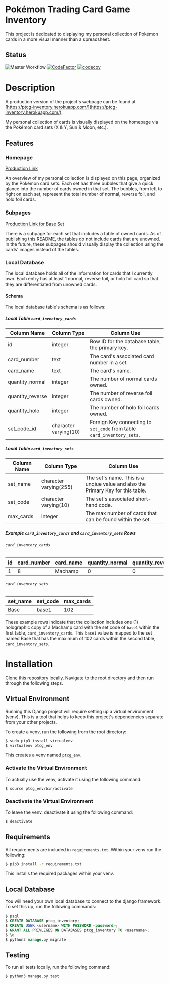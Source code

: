 # Pokémon Trading Card Game Inventory
This project is dedicated to displaying my personal collection of Pokémon cards in a more visual 
manner than a spreadsheet.

## Status
![Master Workflow](https://github.com/ashleawalker29/ptcg_inventory/workflows/Master%20Workflow/badge.svg)
[![CodeFactor](https://www.codefactor.io/repository/github/ashleawalker29/ptcg_inventory/badge)](https://www.codefactor.io/repository/github/ashleawalker29/ptcg_inventory)
[![codecov](https://codecov.io/gh/ashleawalker29/ptcg_inventory/branch/master/graph/badge.svg)](https://codecov.io/gh/ashleawalker29/ptcg_inventory)

# Description
A production version of the project's webpage can be found at 
[https://ptcg-inventory.herokuapp.com/](https://ptcg-inventory.herokuapp.com/).

My personal collection of cards is visually displayed on the homepage via the Pokémon card sets 
(X & Y, Sun & Moon, etc.). 

## Features
### Homepage
[Production Link](https://ptcg-inventory.herokuapp.com/)

An overview of my personal collection is displayed on this page, organized by the Pokémon card sets. 
Each set has three bubbles that give a quick glance into the number of cards owned in that set. The 
bubbles, from left to right on each set, represent the total number of normal, reverse foil, and holo 
foil cards.

### Subpages
[Production Link for Base Set](https://ptcg-inventory.herokuapp.com/Base/)

There is a subpage for each set that includes a table of owned cards. As of publishing this README, the 
tables do not include cards that are unowned. In the future, these subpages should visually display the 
collection using the cards' images instead of the tables. 

### Local Database
The local database holds all of the information for cards that I currently own. Each entry has at least
1 normal, reverse foil, or holo foil card so that they are differentiated from unowned cards.

#### Schema
The local database table's schema is as follows:

##### Local Table `card_inventory_cards`
| Column Name      | Column Type           | Column Use                                                             |
|------------------|-----------------------|------------------------------------------------------------------------|
| id               | integer               | Row ID for the database table, the primary key.                        |
| card_number      | text                  | The card's associated card number in a set.                            |
| card_name        | text                  | The card's name.                                                       |
| quantity_normal  | integer               | The number of normal cards owned.                                      |
| quantity_reverse | integer               | The number of reverse foil cards owned.                                |
| quantity_holo    | integer               | The number of holo foil cards owned.                                   |
| set_code_id      | character varying(10) | Foreign Key connecting to `set_code` from table `card_inventory_sets`. |

##### Local Table `card_inventory_sets`

| Column Name | Column Type            | Column Use                                                                      |
|-------------|------------------------|---------------------------------------------------------------------------------|
| set_name    | character varying(255) | The set's name. This is a unqiue value and also the Primary Key for this table. |
| set_code    | character varying(10)  | The set's associated short-hand code.                                           |
| max_cards   | integer                | The max number of cards that can be found within the set.                       |

##### Example `card_inventory_cards` and `card_inventory_sets` Rows

###### `card_inventory_cards`
| id | card_number |            card_name            | quantity_normal | quantity_reverse | quantity_holo | set_code_id |
|----|-------------|---------------------------------|-----------------|------------------|---------------|-------------|
|  1 | 8           | Machamp                         |               0 |                0 |             1 | base1       |

###### `card_inventory_sets`
| set_name | set_code | max_cards |
|----------|----------|-----------|
| Base     | base1    |       102 |

These example rows indicate that the collection includes one (1) holographic copy of a Machamp card with the set code of
`base1` within the first table, `card_inventory_cards`. This `base1` value is mapped to the set named Base that has the
maximum of 102 cards within the second table, `card_inventory_sets`.

# Installation
Clone this repository locally. Navigate to the root directory and then run through the following steps.

## Virtual Environment
Running this Django project will require setting up a virtual environment (venv). This is a tool that helps to keep this project's dependencies separate from your other projects.

To create a venv, run the following from the root directory:
``` bash
$ sudo pip3 install virtualenv
$ virtualenv ptcg_env
```
This creates a venv named `ptcg_env`.

### Activate the Virtual Environment
To actually use the venv, activate it using the following command:
``` bash
$ source ptcg_env/bin/activate
```

### Deactivate the Virtual Environment
To leave the venv, deactivate it using the following command:
``` bash
$ deactivate
```

## Requirements
All requirements are included in `requirements.txt`. Within your venv run the following:
``` bash
$ pip3 install -r requirements.txt
```
This installs the required packages within your venv.

## Local Database
You will need your own local database to connect to the django framework. To set this up, run the following commands:
``` sql
$ psql
$ CREATE DATABASE ptcg_inventory;
$ CREATE USER <username> WITH PASSWORD <password>;
$ GRANT ALL PRIVLEGES ON DATABASES ptcg_inventory TO <username>;
$ \q
$ python3 manage.py migrate
```

## Testing
To run all tests locally, run the following command:
``` bash
$ python3 manage.py test
```
